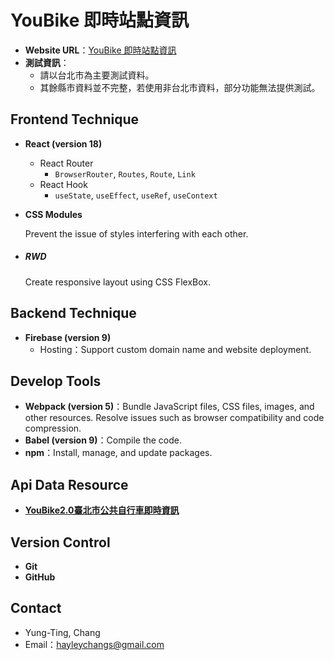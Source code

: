 # YouBike 即時站點資訊

* **Website URL**：[YouBike 即時站點資訊]( https://taipei-youbike-stationinfo.web.app/)
* **測試資訊**：
	+ 請以台北市為主要測試資料。
  + 其餘縣市資料並不完整，若使用非台北市資料，部分功能無法提供測試。
## Frontend Technique
* **React (version 18)**
    * React Router
        * `BrowserRouter`, `Routes`, `Route`,  `Link`
    * React Hook
        * `useState`, `useEffect`, `useRef`, `useContext`
   
* **CSS Modules**
    <p>Prevent the issue of styles interfering with each other.</p>
* ##### **RWD**
    <p>Create responsive layout using CSS FlexBox.</p>

## Backend Technique
* **Firebase (version 9)**
    * Hosting：Support custom domain name and website deployment.

## Develop Tools
* **Webpack (version 5)**：Bundle JavaScript files, CSS files, images, and other resources. Resolve  issues such as browser compatibility and code compression.
* **Babel (version 9)**：Compile the code.
* **npm**：Install, manage, and update packages.

## Api Data Resource
* **[YouBike2.0臺北市公共自行車即時資訊]( https://data.gov.tw/dataset/137993)**

## Version Control
* **Git**
* **GitHub**

## Contact
* Yung-Ting, Chang
* Email：hayleychangs@gmail.com
